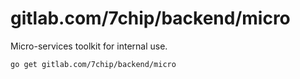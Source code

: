 # gitlab.com/7chip/backend/micro

Micro-services toolkit for internal use.

```
go get gitlab.com/7chip/backend/micro
```
